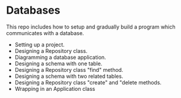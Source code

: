 # Databases

This repo includes how to setup and gradually build a program which communicates with a database.

- Setting up a project.
- Designing a Repository class. 
- Diagramming a database application.
- Designing a schema with one table.
- Designing a Repository class "find" method.
- Designing a schema with two related tables.
- Designing a Repository class "create" and "delete methods.
- Wrapping in an Application class

